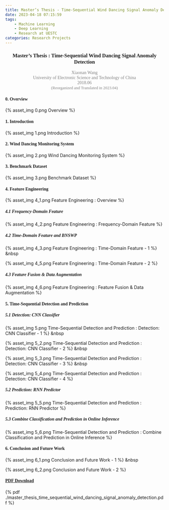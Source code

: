 ```yaml
---
title: Master’s Thesis - Time-Sequential Wind Dancing Signal Anomaly Detection
date: 2023-04-18 07:15:59
tags: 
    - Machine Learning
    - Deep Learning
    - Research at UESTC
categories: Research Projects
---
```

### <center><font face="Times">Master’s Thesis : Time-Sequential Wind Dancing Signal Anomaly Detection</font></center>
<center><font face="Times" color=gray>Xiaonan Wang</font></center>
<center><font face="Times" color=gray>University of Electronic Science and Technology of China</font></center>
<center><font face="Times" color=gray>2018.06</font></center>
<center><font face="Times" color=gray size=2>(Reorganized and Translated in 2023.04)</font></center>

#### <font face="Times">0. Overview</font>

{% asset_img 0.png Overview %}

#### <font face="Times">1. Introduction</font>

{% asset_img 1.png Introduction %}

#### <font face="Times">2. Wind Dancing Monitoring System</font>

{% asset_img 2.png Wind Dancing Monitoring System %}

#### <font face="Times">3. Benchmark Dataset</font>

{% asset_img 3.png Benchmark Dataset %}

#### <font face="Times">4. Feature Engineering</font>

{% asset_img 4_1.png Feature Engineering : Overview %}

##### <font face="Times">4.1 Frequency-Domain Feature</font>

{% asset_img 4_2.png Feature Engineering : Frequency-Domain Feature %}

##### <font face="Times">4.2 Time-Domain Feature and BNSWP</font>

{% asset_img 4_3.png Feature Engineering : Time-Domain Feature - 1 %} &nbsp

{% asset_img 4_5.png Feature Engineering : Time-Domain Feature - 2 %}

##### <font face="Times">4.3 Feature Fusion & Data Augmentation</font>

{% asset_img 4_6.png Feature Engineering : Feature Fusion & Data Augmentation %}

#### <font face="Times">5. Time-Sequential Detection and Prediction</font>

##### <font face="Times">5.1 Detection: CNN Classifier</font>

{% asset_img 5.png Time-Sequential Detection and Prediction : Detection: CNN Classifier - 1 %} &nbsp

{% asset_img 5_2.png Time-Sequential Detection and Prediction : Detection: CNN Classifier - 2 %} &nbsp

{% asset_img 5_3.png Time-Sequential Detection and Prediction : Detection: CNN Classifier - 3 %} &nbsp

{% asset_img 5_4.png Time-Sequential Detection and Prediction : Detection: CNN Classifier - 4 %}

##### <font face="Times">5.2 Prediction: RNN Predictor</font>

{% asset_img 5_5.png Time-Sequential Detection and Prediction : Prediction: RNN Predictor %}

##### <font face="Times">5.3 Combine Classification and Prediction in Online Inference</font>

{% asset_img 5_6.png Time-Sequential Detection and Prediction : Combine Classification and Prediction in Online Inference %}

#### <font face="Times">6. Conclusion and Future Work</font>

{% asset_img 6_1.png Conclusion and Future Work - 1 %} &nbsp

{% asset_img 6_2.png Conclusion and Future Work - 2 %}

#### <font face="Times">[PDF Download](https://nicewang.github.io/niceproject/docs/master_thesis_time_sequential_wind_dancing_signal_anomaly_detection.pdf)</font>

{% pdf ./master_thesis_time_sequential_wind_dancing_signal_anomaly_detection.pdf %}
